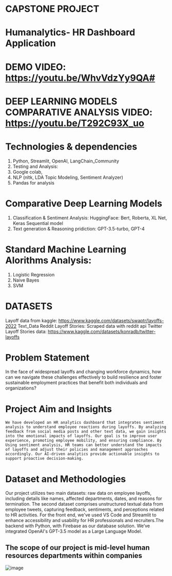 # CAPSTONE PROJECT #
# Humanalytics- HR Dashboard Application #
# DEMO VIDEO: https://youtu.be/WhvVdzYy9QA#
# DEEP LEARNING MODELS COMPARATIVE ANALYSIS VIDEO: https://youtu.be/T292C93X_uo #
# Technologies & dependencies #
1.	Python, Streamlit, OpenAI, LangChain_Community
2.	Testing and Analysis:
3.	Google colab,
4.	NLP (nltk, LDA Topic Modeling, Sentiment Analyzer)
5.	Pandas for analysis
# Comparative Deep Learning Models #
1.	Classification & Sentiment Analysis:
HuggingFace: Bert, Roberta, XL Net,
Keras Sequential model
2.	Text generation & Reasoning pridiction:
GPT-3.5-turbo, GPT-4
# Standard Machine Learning Alorithms Analysis: #
1.	Logistic Regression
2.	Naive Bayes
3.	SVM
# DATASETS #
Layoff data from kaggle: https://www.kaggle.com/datasets/swaptr/layoffs-2022
Text_Data Reddit Layoff Stories: Scraped data with reddit api
Twitter Layoff Stories data: https://www.kaggle.com/datasets/konradb/twitter-layoffs
# Problem Statement # 
In the face of widespread layoffs and changing workforce dynamics, how can we navigate these challenges effectively to build resilience and foster sustainable employment practices that benefit both individuals and organizations?
# Project Aim and Insights #
	We have developed an HR analytics dashboard that integrates sentiment analysis to understand employee reactions during layoffs. By analyzing feedback from social media posts and other text data, we gain insights into the emotional impacts of layoffs. Our goal is to improve user experience, promoting employee mobility, and ensuring compliance. By Using sentiment analysis, HR teams can better understand the impacts of layoffs and adjust their policies and management approaches accordingly. Our AI-driven analytics provide actionable insights to support proactive decision-making.
# Dataset and Methodologies # 
 Our project utilizes two main datasets: raw data on employee layoffs, including details like names, affected departments, dates, and reasons for termination. The second dataset comprises unstructured textual data from employee tweets, capturing feedback, sentiments, and perceptions related to HR activities.	For the front end, we've used VS Code and Streamlit to enhance accessibility and usability for HR professionals and recruiters.The backend with Python, with Firebase as our database solution. We’ve integrated OpenAI's GPT-3.5 model as a Large Language Model.
## The scope of our project is mid-level human resources departments within companies

  ![image](https://github.com/RAMYA19956/Ds_Capstone_Project_5588/assets/144077637/fd2bd364-ec61-472b-abcb-6719eb437348)
